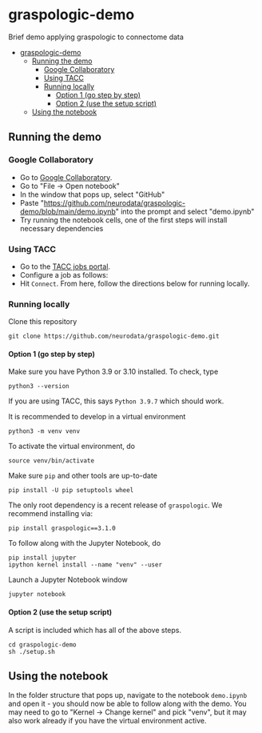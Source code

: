 # graspologic-demo

Brief demo applying graspologic to connectome data

- [graspologic-demo](#graspologic-demo)
  - [Running the demo](#running-the-demo)
    - [Google Collaboratory](#google-collaboratory)
    - [Using TACC](#using-tacc)
    - [Running locally](#running-locally)
      - [Option 1 (go step by step)](#option-1-go-step-by-step)
      - [Option 2 (use the setup script)](#option-2-use-the-setup-script)
  - [Using the notebook](#using-the-notebook)

## Running the demo

### Google Collaboratory
- Go to [Google Collaboratory](https://colab.research.google.com/).
- Go to "File -> Open notebook"
- In the window that pops up, select "GitHub"
- Paste "https://github.com/neurodata/graspologic-demo/blob/main/demo.ipynb" into the prompt and select "demo.ipynb"
- Try running the notebook cells, one of the first steps will install necessary dependencies

### Using TACC
- Go to the [TACC jobs portal](https://tap.tacc.utexas.edu/jobs/).
- Configure a job as follows:
- Hit ``Connect``.
From here, follow the directions below for running locally.

### Running locally
Clone this repository
```
git clone https://github.com/neurodata/graspologic-demo.git
```

#### Option 1 (go step by step)
Make sure you have Python 3.9 or 3.10 installed. To check, type
```
python3 --version
```
If you are using TACC, this says `Python 3.9.7` which should work.

It is recommended to develop in a virtual environment
```
python3 -m venv venv
```

To activate the virtual environment, do
```
source venv/bin/activate
```

Make sure `pip` and other tools are up-to-date
```
pip install -U pip setuptools wheel
```

The only root dependency is a recent release of ``graspologic``. We recommend installing via:

```
pip install graspologic==3.1.0
```

To follow along with the Jupyter Notebook, do
```
pip install jupyter
ipython kernel install --name "venv" --user
```

Launch a Jupyter Notebook window
```
jupyter notebook
```

#### Option 2 (use the setup script)
A script is included which has all of the above steps.
```
cd graspologic-demo
sh ./setup.sh
```

## Using the notebook
In the folder structure that pops up, navigate to the notebook `demo.ipynb` and open it - you should now be able to follow along with the demo. You may need to go to "Kernel -> Change kernel" and pick "venv", but it may also work already if you have the virtual environment active.